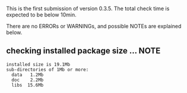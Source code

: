 This is the first submission of version 0.3.5. The total check time is expected to be below 10min.

There are no ERRORs or WARNINGs, and possible NOTEs are explained below.

## checking installed package size ... NOTE
    installed size is 19.1Mb
    sub-directories of 1Mb or more:
      data   1.2Mb
      doc    2.2Mb
      libs  15.6Mb
